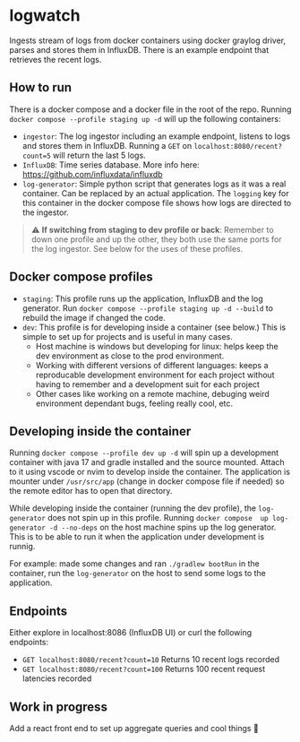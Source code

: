 # logwatch

Ingests stream of logs from docker containers using docker graylog driver, parses and stores them in InfluxDB. There is an example endpoint that retrieves the recent logs.

## How to run

There is a docker compose and a docker file in the root of the repo. Running `docker compose --profile staging up -d` will up the following containers:
- `ingestor`: The log ingestor including an example endpoint, listens to logs and stores them in InfluxDB. Running a `GET` on `localhost:8080/recent?count=5` will return the last 5 logs.
- `InfluxDB`: Time series database. More info here: https://github.com/influxdata/influxdb
- `log-generator`: Simple python script that generates logs as it was a real container. Can be replaced by an actual application. The `logging` key for this container in the docker compose file shows how logs are directed to the ingestor.

> :warning: **If switching from staging to dev profile or back**: Remember to down one profile and up the other, they both use the same ports for the log ingestor. See below for the uses of these profiles.

## Docker compose profiles
- `staging`: This profile runs up the application, InfluxDB and the log generator. Run `docker compose --profile staging up -d --build` to rebuild the image if changed the code.
- `dev`: This profile is for developing inside a container (see below.) This is simple to set up for projects and is useful in many cases.
  - Host machine is windows but developing for linux: helps keep the dev environment as close to the prod environment.
  - Working with different versions of different languages: keeps a reproducable development environment for each project without having to remember and a development suit for each project
  - Other cases like working on a remote machine, debuging weird environment dependant bugs, feeling really cool, etc.


## Developing inside the container

Running `docker compose --profile dev up -d` will spin up a development container with java 17 and gradle installed and the source mounted. Attach to it using vscode or nvim to develop inside the container.
The application is mounter under `/usr/src/app` (change in docker compose file if needed) so the remote editor has to open that directory.

While developing inside the container (running the dev profile), the `log-generator` does not spin up in this profile. Running `docker compose  up log-generator -d --no-deps` on the host machine spins up the log generator. This is to be able to run it when the application under development is runnig.

For example: made some changes and ran `./gradlew bootRun` in the container, run the `log-generator` on the host to send some logs to the application.

## Endpoints

Either explore in localhost:8086 (InfluxDB UI) or curl the following endpoints:
- `GET localhost:8080/recent?count=10` Returns 10 recent logs recorded
- `GET localhost:8080/recent?count=100` Returns 100 recent request latencies recorded

## Work in progress

Add a react front end to set up aggregate queries and cool things :cowboy_hat_face:
